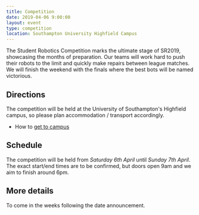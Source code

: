 ```yaml
---
title: Competition
date: 2019-04-06 9:00:00
layout: event
type: competition
location: Southampton University Highfield Campus
---
```


The Student Robotics Competition marks the ultimate stage of SR2019, showcasing the months of preparation. Our teams will work hard to push their robots to the limit and quickly make repairs between league matches. We will finish the weekend with the finals where the best bots will be named victorious.

## Directions

The competition will be held at the University of Southampton's Highfield campus, so please plan accommodation / transport accordingly. 

* How to [get to campus][soton-campus-directions]

## Schedule

The competition will be held from *Saturday 6th April* until *Sunday 7th April*. The exact start/end times are to be confirmed, but doors open 9am and we aim to finish around 6pm.

## More details

To come in the weeks following the date announcement.

[teams-contact]: mailto:teams@studentrobotics.org
[soton-campus-directions]: http://www.southampton.ac.uk/about/visit/getting-to-our-campuses.page
